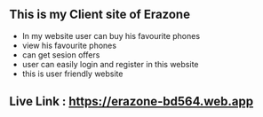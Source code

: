 
## This is my Client site of Erazone
+ In my website user can buy his favourite phones
+ view his favourite phones
+ can get sesion offers
+ user can easily login and register in this website
+ this is user friendly website
## Live Link : https://erazone-bd564.web.app
